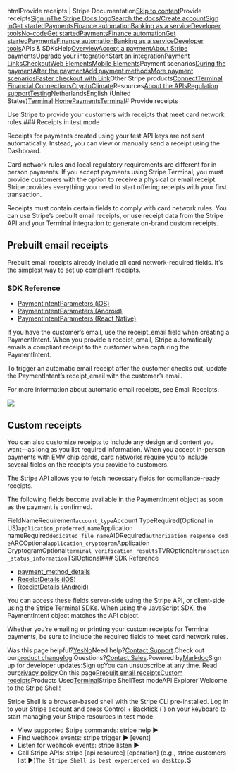 htmlProvide receipts | Stripe Documentation[Skip to content](#main-content)Provide receipts[Sign in](https://dashboard.stripe.com/login?redirect=https%3A%2F%2Fdocs.stripe.com%2Fterminal%2Ffeatures%2Freceipts)[The Stripe Docs logo](/)[Search the docs/](#)[Create account](https://dashboard.stripe.com/register)[Sign in](https://dashboard.stripe.com/login?redirect=https%3A%2F%2Fdocs.stripe.com%2Fterminal%2Ffeatures%2Freceipts)[Get started](/get-started)[Payments](/payments)[Finance automation](/finance-automation)[Banking as a service](/financial-services)[Developer tools](/development)[No-code](/no-code)[Get started](/get-started)[Payments](/payments)[Finance automation](/finance-automation)[](#)[Get started](/get-started)[Payments](/payments)[Finance automation](/finance-automation)[Banking as a service](/financial-services)[Developer tools](/development)[](#)APIs & SDKsHelp[Overview](/docs/payments)[Accept a payment](#)[About Stripe payments](#)[Upgrade your integration](/docs/payments/upgrades)Start an integration[Payment Links](#)[Checkout](#)[Web Elements](#)[Mobile Elements](#)Payment scenarios[During the payment](#)[After the payment](#)[Add payment methods](#)[More payment scenarios](#)[Faster checkout with Link](#)Other Stripe products[Connect](#)[Terminal](#)
[Financial Connections](#)[Crypto](#)[Climate](#)Resources[About the APIs](#)[Regulation support](#)[Testing](/docs/testing)NetherlandsEnglish (United States)[](#)[](#)[Terminal](/terminal)·[Home](/docs)[Payments](/docs/payments)[Terminal](/docs/terminal)# Provide receipts

Use Stripe to provide your customers with receipts that meet card network rules.### Receipts in test mode

Receipts for payments created using your test API keys are not sent automatically. Instead, you can view or manually send a receipt using the Dashboard.

Card network rules and local regulatory requirements are different for in-person payments. If you accept payments using Stripe Terminal, you must provide customers with the option to receive a physical or email receipt. Stripe provides everything you need to start offering receipts with your first transaction.

Receipts must contain certain fields to comply with card network rules. You can use Stripe’s prebuilt email receipts, or use receipt data from the Stripe API and your Terminal integration to generate on-brand custom receipts.

## Prebuilt email receipts

Prebuilt email receipts already include all card network-required fields. It’s the simplest way to set up compliant receipts.

### SDK Reference

- [PaymentIntentParameters (iOS)](https://stripe.dev/stripe-terminal-ios/docs/Classes/SCPPaymentIntentParameters.html#/c:objc(cs)SCPPaymentIntentParameters(py)receiptEmail)
- [PaymentIntentParameters (Android)](https://stripe.dev/stripe-terminal-android/external/com.stripe.stripeterminal.external.models/-payment-intent-parameters/receipt-email.html)
- [PaymentIntentParameters (React Native)](https://stripe.dev/stripe-terminal-react-native/api-reference/index.html#CreatePaymentIntentParams)

If you have the customer’s email, use the receipt_email field when creating a PaymentIntent. When you provide a receipt_email, Stripe automatically emails a compliant receipt to the customer when capturing the PaymentIntent.

To trigger an automatic email receipt after the customer checks out, update the PaymentIntent’s receipt_email with the customer’s email.

For more information about automatic email receipts, see Email Receipts.

![](https://b.stripecdn.com/docs-statics-srv/assets/terminal-pre-built-receipt.64db66739eaf8f8db1f9dd61c463a322.png)

## Custom receipts

You can also customize receipts to include any design and content you want—as long as you list required information. When you accept in-person payments with EMV chip cards, card networks require you to include several fields on the receipts you provide to customers.

The Stripe API allows you to fetch necessary fields for compliance-ready receipts.

The following fields become available in the PaymentIntent object as soon as the payment is confirmed.

FieldNameRequirement`account_type`Account TypeRequired(Optional in US)`application_preferred_name`Application nameRequired`dedicated_file_name`AIDRequired`authorization_response_code`ARCOptional`application_cryptogram`Application CryptogramOptional`terminal_verification_results`TVROptional`transaction_status_information`TSIOptional### SDK Reference

- [payment_method_details](/api/charges/object#charge_object-payment_method_details-card_present-receipt)
- [ReceiptDetails (iOS)](https://stripe.dev/stripe-terminal-ios/docs/Classes/SCPReceiptDetails.html)
- [ReceiptDetails (Android)](https://stripe.dev/stripe-terminal-android/external/com.stripe.stripeterminal.external.models/-receipt-details/index.html)

You can access these fields server-side using the Stripe API, or client-side using the Stripe Terminal SDKs. When using the JavaScript SDK, the PaymentIntent object matches the API object.

Whether you’re emailing or printing your custom receipts for Terminal payments, be sure to include the required fields to meet card network rules.

Was this page helpful?[Yes](#)[No](#)Need help?[Contact Support](https://support.stripe.com/).Check out our[product changelog](https://stripe.com/blog/changelog).Questions?[Contact Sales](https://stripe.com/contact/sales).Powered by[Markdoc](https://markdoc.dev)Sign up for developer updates:Sign upYou can unsubscribe at any time. Read our[privacy policy](https://stripe.com/privacy).On this page[Prebuilt email receipts](#prebuilt)[Custom receipts](#custom)Products Used[Terminal](/terminal)Stripe ShellTest modeAPI Explorer[](https://stripe.com/docs/stripe-cli#install)`Welcome to the Stripe Shell!

Stripe Shell is a browser-based shell with the Stripe CLI pre-installed. Log in to your
Stripe account and press Control + Backtick (`) on your keyboard to start managing your Stripe
resources in test mode.

- View supported Stripe commands: stripe help ▶️
- Find webhook events: stripe trigger ▶️ [event]
- Listen for webhook events: stripe listen ▶
- Call Stripe APIs: stripe [api resource] [operation] (e.g., stripe customers list ▶️)`The Stripe Shell is best experienced on desktop.`$`